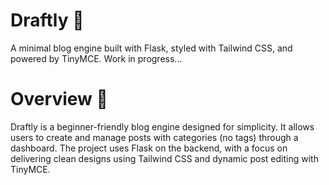 # Draftly 📝

A minimal blog engine built with Flask, styled with Tailwind CSS, and powered by TinyMCE. Work in progress...

# Overview 🚀

Draftly is a beginner-friendly blog engine designed for simplicity. It allows users to create and manage posts with categories (no tags) through a dashboard. The project uses Flask on the backend, with a focus on delivering clean designs using Tailwind CSS and dynamic post editing with TinyMCE.


 

